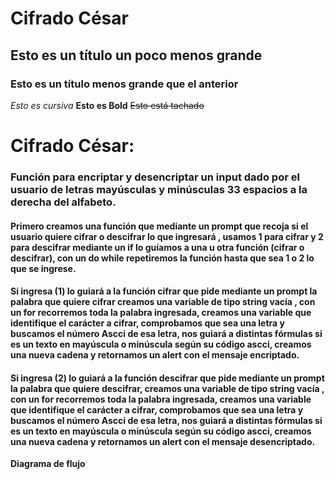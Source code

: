 # Cifrado César
## Esto es un título un poco menos grande
### Esto es un título menos grande que el anterior
*Esto es cursiva*
**Esto es Bold**
~~Esto está tachado~~

# Cifrado César:
### Función para encriptar y desencriptar un input dado por el usuario de letras mayúsculas y minúsculas 33 espacios a la derecha del alfabeto.

#### Primero creamos una función que mediante un prompt que recoja si el usuario quiere cifrar o descifrar lo que ingresará , usamos 1 para cifrar y 2 para descifrar mediante un if lo guíamos a una u otra función (cifrar o descifrar), con un do while repetiremos la función hasta que sea 1 o 2 lo que se ingrese.

#### Si ingresa (1) lo guiará a la función cifrar que pide mediante un prompt la palabra que quiere cifrar creamos una variable de tipo string vacía , con un for recorremos toda la palabra ingresada, creamos una variable que identifique el carácter a cifrar, comprobamos que sea una letra y buscamos el número Ascci de esa letra, nos guiará a distintas fórmulas si es un texto en mayúscula o minúscula según su código ascci, creamos una nueva cadena y retornamos un alert con el mensaje encriptado.

#### Si ingresa (2) lo guiará a la función descifrar que pide mediante un prompt la palabra que quiere descifrar, creamos una variable de tipo string vacía , con un for recorremos toda la palabra ingresada, creamos una variable que identifique el carácter a cifrar, comprobamos que sea una letra y buscamos el número Ascci de esa letra, nos guiará a distintas fórmulas si es un texto en mayúscula o minúscula según su código ascci, creamos una nueva cadena y retornamos un alert con el mensaje desencriptado.


**Diagrama de flujo**